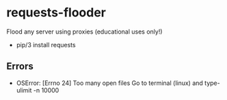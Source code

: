 # requests-flooder


Flood any server using proxies (educational uses only!)

- pip/3 install requests


## Errors
- OSError: [Errno 24] Too many open files
Go to terminal (linux) and type- ulimit -n 10000
